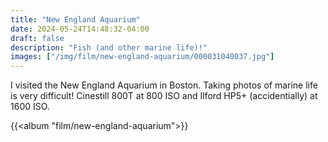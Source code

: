 ```yaml
---
title: "New England Aquarium"
date: 2024-05-24T14:48:32-04:00
draft: false
description: "Fish (and other marine life)!"
images: ["/img/film/new-england-aquarium/000031040037.jpg"]
---
```


I visited the New England Aquarium in Boston. Taking photos of marine life is very difficult! Cinestill 800T at 800 ISO and Ilford HP5+ (accidentially) at 1600 ISO. 


{{<album "film/new-england-aquarium">}}